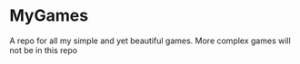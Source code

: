 # MyGames
 A repo for all my simple and yet beautiful games. More complex games will not be in this repo
